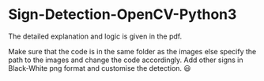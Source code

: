 # Sign-Detection-OpenCV-Python3
The detailed explanation and logic is given in the pdf.

Make sure that the code is in the same folder as the images else specify the path to the images and change the code accordingly.
Add other signs in Black-White png format and customise the detection. :smiley:
